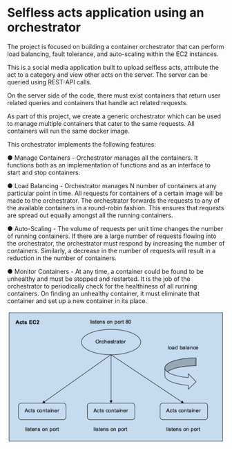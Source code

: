 # Selfless acts application using an orchestrator


The project is focused on building a container orchestrator that can perform load balancing,
fault tolerance, and auto-scaling within the EC2 instances. 
 
This is a social media application built to upload selfless acts, attribute the
act to a category and view other acts on the server. The server can be queried using
REST-API calls.

On the server side of the code, there must exist containers that return user related
queries and containers that handle act related requests.

As part of this project, we create a generic orchestrator which can be used to
manage multiple containers that cater to the same requests. All containers will run
the same docker image.

This orchestrator implements the following features:

● Manage Containers - Orchestrator manages all the containers. It functions both as
an implementation of functions and as an interface to start and stop containers.

● Load Balancing - Orchestrator manages N number of containers at any particular
point in time. All requests for containers of a certain image will be made to the
orchestrator. The orchestrator forwards the requests to any of the available
containers in a round-robin fashion. This ensures that requests are spread out
equally amongst all the running containers.

● Auto-Scaling - The volume of requests per unit time changes the number of running
containers. If there are a large number of requests flowing into the orchestrator, the
orchestrator must respond by increasing the number of containers. Similarly, a
decrease in the number of requests will result in a reduction in the number of
containers.

● Monitor Containers - At any time, a container could be found to be unhealthy and
must be stopped and restarted. It is the job of the orchestrator to periodically check
for the healthiness of all running containers. On finding an unhealthy container, it
must eliminate that container and set up a new container in its place.

![Orchestrator](/orches.png)
